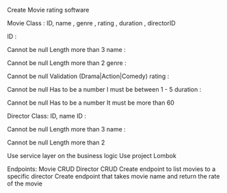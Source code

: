 Create Movie rating software

Movie Class : ID, name , genre , rating , duration , directorID

ID :

Cannot be null
Length more than 3
name :

Cannot be null
Length more than 2
genre :

Cannot be null
Validation (Drama|Action|Comedy)
rating :

Cannot be null
Has to be a number
I must be between 1 - 5
duration :

Cannot be null
Has to be a number
It must be more than 60
 
Director Class: ID, name
ID :

Cannot be null
Length more than 3
name :

Cannot be null
Length more than 2



Use service layer on the business logic Use project Lombok

Endpoints:
Movie CRUD
Director CRUD
Create endpoint to list movies to a specific director
Create endpoint that takes movie name and return the rate of the movie
